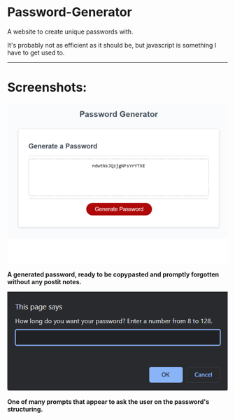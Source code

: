 # Password-Generator
A website to create unique passwords with.

It's probably not as efficient as it should be, but javascript is something I have to get used to.

- - -

# Screenshots:

![A generated password inside the website in question.](./Assets/Generated_Password.png)

**A generated password, ready to be copypasted and promptly forgotten without any postit notes.**

![A popup that displays on top of the webpage.](./Assets/Prompt.png)

**One of many prompts that appear to ask the user on the password's structuring.**